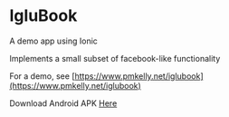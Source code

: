 IgluBook
=====================

A demo app using Ionic

Implements a small subset of facebook-like functionality

For a demo, see [https://www.pmkelly.net/iglubook](https://www.pmkelly.net/iglubook)

Download Android APK [Here](https://www.pmkelly.net/dist/iglubook.apk)
